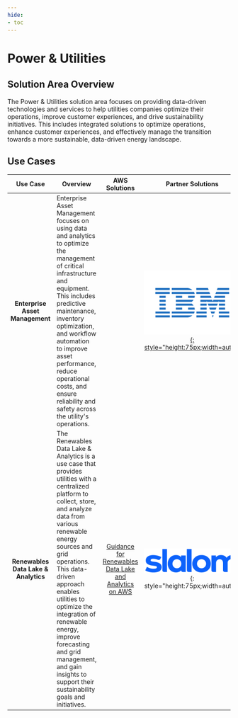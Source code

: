 ```yaml
---
hide:
- toc
---
```


# Power & Utilities

## Solution Area Overview
The Power & Utilities solution area focuses on providing data-driven technologies and services to help utilities companies optimize their operations, improve customer experiences, and drive sustainability initiatives. This includes integrated solutions to optimize operations, enhance customer experiences, and effectively manage the transition towards a more sustainable, data-driven energy landscape.
 
## Use Cases

| Use Case | Overview | AWS Solutions | Partner Solutions |
| :---: | --- | :---: | :---: |
| **Enterprise Asset Management** | Enterprise Asset Management focuses on using data and analytics to optimize the management of critical infrastructure and equipment. This includes predictive maintenance, inventory optimization, and workflow automation to improve asset performance, reduce operational costs, and ensure reliability and safety across the utility's operations. | | [![ibm](./ibm-logo.png){: style="height:75px;width=auto"}](https://catalog.us-east-1.prod.workshops.aws/workshops/78554b88-0cd8-45a1-b9ee-2c1078aa6995/en-US) |
| **Renewables Data Lake & Analytics** | The Renewables Data Lake & Analytics is a use case that provides utilities with a centralized platform to collect, store, and analyze data from various renewable energy sources and grid operations. This data-driven approach enables utilities to optimize the integration of renewable energy, improve forecasting and grid management, and gain insights to support their sustainability goals and initiatives. | [Guidance for Renewables Data Lake and Analytics on AWS](https://aws.amazon.com/solutions/guidance/renewables-data-lake-and-analytics-on-aws/?did=sl_card&trk=sl_card) | ![slalom](./slalom-logo.png){: style="height:75px;width=auto"} |